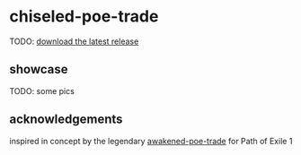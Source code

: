 # chiseled-poe-trade

TODO: [download the latest release](https://github.com/nuttymode/chiseled-poe-trade/releases/latest)

## showcase

TODO: some pics

## acknowledgements

inspired in concept by the legendary [awakened-poe-trade](https://github.com/SnosMe/awakened-poe-trade) for Path of Exile 1
